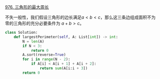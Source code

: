 [976. 三角形的最大周长](https://leetcode-cn.com/problems/largest-perimeter-triangle/)


不失一般性，我们假设三角形的边长满足$a<b<c$，那么这三条边组成面积不为零的三角形的充分必要条件为 $a+b>c$。


```python
class Solution:
    def largestPerimeter(self, A: List[int]) -> int:
        N = len(A)
        if N < 3:
            return 0
        A.sort(reverse=True)
        for i in range(N - 2):
            if A[i] < A[i + 1] + A[i + 2]:
                return sum(A[i:i + 3])
        return 0
```